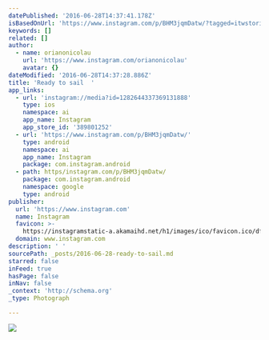 ```yaml
---
datePublished: '2016-06-28T14:37:41.178Z'
isBasedOnUrl: 'https://www.instagram.com/p/BHM3jqmDatw/?tagged=itwstories'
keywords: []
related: []
author:
  - name: orianonicolau
    url: 'https://www.instagram.com/orianonicolau'
    avatar: {}
dateModified: '2016-06-28T14:37:28.886Z'
title: 'Ready to sail  '
app_links:
  - url: 'instagram://media?id=1282644337369131888'
    type: ios
    namespace: ai
    app_name: Instagram
    app_store_id: '389801252'
  - url: 'https://www.instagram.com/p/BHM3jqmDatw/'
    type: android
    namespace: ai
    app_name: Instagram
    package: com.instagram.android
  - path: https/instagram.com/p/BHM3jqmDatw/
    package: com.instagram.android
    namespace: google
    type: android
publisher:
  url: 'https://www.instagram.com'
  name: Instagram
  favicon: >-
    https://instagramstatic-a.akamaihd.net/h1/images/ico/favicon.ico/dfa85bb1fd63.ico
  domain: www.instagram.com
description: ' '
sourcePath: _posts/2016-06-28-ready-to-sail.md
starred: false
inFeed: true
hasPage: false
inNav: false
_context: 'http://schema.org'
_type: Photograph

---
```

![   ](https://scontent.cdninstagram.com/t51.2885-15/s640x640/sh0.08/e35/13561739_1647186985604665_1783577566_n.jpg?ig_cache_key=MTI4MjY0NDMzNzM2OTEzMTg4OA%3D%3D.2)